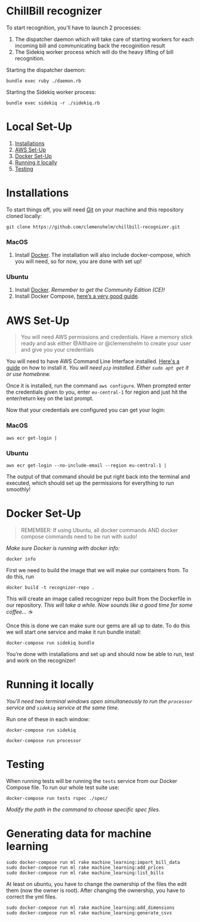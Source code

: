 # ChillBill recognizer

To start recognition, you'll have to launch 2 processes:

1. The dispatcher daemon which will take care of starting workers for each incoming bill and communicating back the recoginition result
2. The Sidekiq worker process which will do the heavy lifting of bill recognition.

Starting the dispatcher daemon:

```shell
bundle exec ruby ./daemon.rb
```

Starting the Sidekiq worker process:

```shell
bundle exec sidekiq -r ./sidekiq.rb
```

# Local Set-Up
1. [Installations](#installations)
2. [AWS Set-Up](#aws-set-up)
3. [Docker Set-Up](#docker-set-up)
4. [Running it locally](#running-it-locally)
5. [Testing](#testing)

# Installations
To start things off, you will need [Git](https://git-scm.com/book/en/v2/Getting-Started-Installing-Git) on your machine and this repository cloned locally:
```shell
git clone https://github.com/clemenshelm/chillbill-recognizer.git
```

### MacOS
1. Install [Docker](https://docs.docker.com/docker-for-mac/install/).
The installation will also include docker-compose, which you will need, so for now, you are done with set up!

### Ubuntu

1. Install [Docker](https://docs.docker.com/engine/installation/linux/ubuntu/). _Remember to get the Community Edition (CE)!_
3. Install Docker Compose, [here’s a very good guide](https://www.digitalocean.com/community/tutorials/how-to-install-docker-compose-on-ubuntu-16-04).

# AWS Set-Up
> You will need AWS permissions and credentials. Have a memory stick ready and ask either @Althaire or @clemenshelm to create your user and give you your credentials

You will need to have AWS Command Line Interface installed. [Here's a guide](http://docs.aws.amazon.com/cli/latest/userguide/installing.html) on how to install it. _You will need `pip` installed. Either `sudo apt get` it or use homebrew._

Once it is installed, run the command `aws configure`. When prompted enter the credentials given to you, enter `eu-central-1` for region and just hit the enter/return key on the last prompt.

Now that your credentials are configured you can get your login:

### MacOS
```shell
aws ecr get-login |
```

### Ubuntu
```shell
aws ecr get-login --no-include-email --region eu-central-1 |
```

The output of that command should be put right back into the terminal and executed, which should set up the permissions for everything to run smoothly!

# Docker Set-Up
> REMEMBER: If using Ubuntu, all docker commands AND docker compose commands need to be run with sudo!

_Make sure Docker is running with docker info:_
```shell
docker info
```

First we need to build the image that we will make our containers from. To do this, run
```shell
docker build -t recognizer-repo .
```
This will create an image called recognizer repo built from the Dockerfile in our repository. _This will take a while. Now sounds like a good time for some coffee... ☕️_

Once this is done we can make sure our gems are all up to date. To do this we will start one service and make it run bundle install:

```shell
docker-compose run sidekiq bundle
```

You’re done with installations and set up and should now be able to run, test and work on the recognizer!

# Running it locally

_You'll need two terminal windows open simultaneously to run the `processor` service and `sidekiq` service at the same time._

Run one of these in each window:

```shell
docker-compose run sidekiq
```

```shell
docker-compose run processor
```

# Testing

When running tests will be running the `tests` service from our Docker Compose file. To run our whole test suite use:

```shell
docker-compose run tests rspec ./spec/
```

_Modify the path in the command to choose specific spec files._


# Generating data for machine learning

```shell
sudo docker-compose run ml rake machine_learning:import_bill_data
sudo docker-compose run ml rake machine_learning:add_prices
sudo docker-compose run ml rake machine_learning:list_bills
```
At least on ubuntu, you have to change the ownership of the files the edit them (now the owner is root). After changing the ownership, you have to correct the  yml files.

```shell
sudo docker-compose run ml rake machine_learning:add_dimensions
sudo docker-compose run ml rake machine_learning:generate_csvs
```
